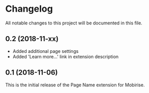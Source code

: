 # Changelog

All notable changes to this project will be documented in this file.

## 0.2 (2018-11-xx)

- Added additional page settings
- Added 'Learn more...' link in extension description

## 0.1 (2018-11-06)

This is the initial release of the Page Name extension for Mobirise.